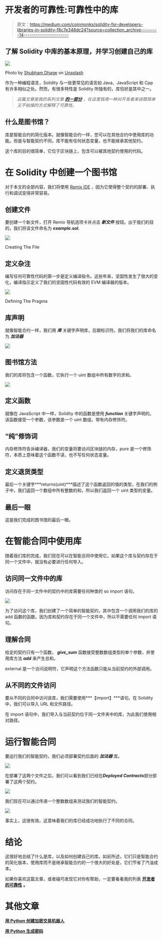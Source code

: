 # 开发者的可靠性:可靠性中的库

> 原文：<https://medium.com/coinmonks/solidity-for-developers-libraries-in-solidity-f8c7e348dc24?source=collection_archive---------14----------------------->

## 了解 Solidity 中库的基本原理，并学习创建自己的库

![](img/74127a746d0ca3411c5357334b4041d6.png)

Photo by [Shubham Dhage](https://unsplash.com/@theshubhamdhage?utm_source=medium&utm_medium=referral) on [Unsplash](https://unsplash.com?utm_source=medium&utm_medium=referral)

作为一种编程语言，Solidity 与一些更常见的语言如 Java、JavaScript 和 Cpp 有许多相似之处。然而，有很多特性是 Solidity 所独有的，库恰好是其中之一。

> *这篇文章是我的系列文章* [***的一部分***](/@akshatm408/list/solidity-for-developers-d604c4fd1e2a) *，在这里我用一种对开发者来说既简单又不枯燥的方式解释了可靠性。*

## 什么是图书馆？

库是智能合约的简化版本。就像智能合约一样，您可以在其他合约中使用库的功能。但是与智能契约不同，库不能有任何状态变量，也不能继承其他契约。

这个库的目的很简单，它位于区块链上，包含可以被其他契约使用的代码。

# 在 Solidity 中创建一个图书馆

对于本文的全部内容，我们将使用 [Remix IDE](https://remix.ethereum.org/) ，因为它使得整个契约的部署、执行和调试变得非常容易。

## 创建文件

要创建一个新文件，打开 Remix 导航选项卡并点击 ***新文件*** 按钮。出于我们的目的，我们将该文件命名为 ***example.sol.***

![](img/12fc1759430e6a376af42bd5f40ab0a0.png)

Creating The File

## 定义杂注

编写任何可靠性代码的第一步是定义编译指令。这些年来，坚固性发生了很大的变化，编译指示定义了我们的坚固性代码有效的 EVM 编译器的版本。

![](img/3b4be310eb2a0c9374dd1477f19d31b7.png)

Defining The Pragma

## 库声明

就像智能合约一样，我们用 ***库*** 关键字声明库，后跟标识符。我们将我们的库命名为 ***加法器***

![](img/a8f1ccbacbc7d6ed664d2a7702cfa2a7.png)

## 图书馆方法

我们的库将包含一个函数，它执行一个 uint 数组中所有数字的求和。

![](img/7aa4876e5767519f16ffe23a8e366e8a.png)

## 定义函数

就像在 JavaScript 中一样，Solidity 中的函数是使用 ***function*** 关键字声明的。该函数接受一个参数，该参数是一个 uint 数组，带有内存修饰符。

## “纯”修饰词

内存修饰符告诉编译器，我们的变量将要访问区块链的内存，pure 是一个修饰符，本质上意味着这个函数不读，也不写任何状态变量。

## 定义退货类型

最后一个关键字***returns(uint)***描述了这个函数返回的值的类型，在我们的例子中，我们返回一个数组中所有整数的和，所以我们返回一个 uint 类型的变量。

## 最后一眼

这是我们完成的图书馆的最后一眼。

# 在智能合同中使用库

随着我们库的完成，我们现在可以在智能合同中使用它。如果这个库与契约存在于同一个文件中，就没有必要进行任何导入。

## 访问同一文件中的库

访问存在于同一文件中的契约中的库需要任何种类的 so import 语句。

![](img/25ab87232ee2d691fcba56371a55cdb7.png)

为了访问这个库，我们创建了一个简单的智能契约，其中包含一个调用我们的库的 add 函数的函数。因为库和契约存在于同一个文件中，所以不需要任何 import 语句。

## 理解合同

给定的契约只有一个函数， ***give_sum*** 函数接受整数数组类型的单个参数，并使用库方法 ***add*** 来产生总和。

external 是一个访问说明符，它声明这个方法函数只能从当前契约的外部调用。

## 从不同的文件访问

要从不同的合同中访问该库，我们需要使用***【import】***语句。在 Solidity 中，我们可以导入 URL 和文件路径。

在 import 语句中，我们导入与当前契约位于同一文件夹中的库，为此我们使用相对路径。

# 运行智能合同

要运行我们的智能契约，我们必须部署契约后面的 ***加法器*** 库。

![](img/f542a4523d91d872410bb71be52258f2.png)

在部署了这两个文件之后，我们可以看到我们已经在***Deployed Contracts***部分部署了这两个契约。

![](img/05e173bde193e9ef698b2ae413cdece5.png)

我们现在可以通过传递一个整数数组来测试我们的智能契约。

![](img/8df7347cc60d7e0c6940dc022ba812e4.png)

事实上，这很有效。这意味着我们的库已经成功地执行了不同的合同。

# 结论

这很好地总结了什么是库，以及如何创建自己的库。如前所述，它们只是智能合约的简化版本，使用库而不是继承智能合约的一个很大的好处是，它们节省了汽油成本。

如果你喜欢这篇文章，或者碰巧发现它对你有帮助，一定要看看我的列表 [**开发者的可靠性**](/@akshatm408/list/solidity-for-developers-d604c4fd1e2a) **。**

# 其他文章

[**用 Python 创建加密交易机器人**](https://coinsbench.com/automate-crypto-trading-with-python-1e2bcd6e7031)

[**用 Python 生成密码**](/@akshatm408/generating-passwords-with-python-2ed088d5f1)
